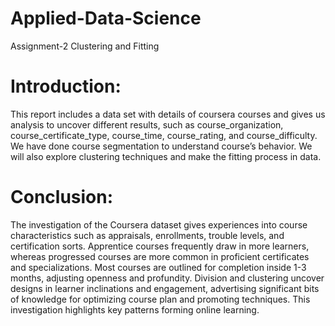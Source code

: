 # Applied-Data-Science
Assignment-2 Clustering and Fitting

# Introduction:

This report includes a data set with details of coursera courses and gives us analysis to uncover different results, such as course_organization, course_certificate_type, course_time, course_rating, and course_difficulty. We have done course segmentation to understand course’s behavior. We will also explore clustering techniques and make the fitting process in data.

# Conclusion:

The investigation of the Coursera dataset gives experiences into course characteristics such as appraisals, enrollments, trouble levels, and certification sorts. Apprentice courses frequently draw in more learners, whereas progressed courses are more common in proficient certificates and specializations. Most courses are outlined for completion inside 1-3 months, adjusting openness and profundity. Division and clustering uncover designs in learner inclinations and engagement, advertising significant bits of knowledge for optimizing course plan and promoting techniques. This investigation highlights key patterns forming online learning.
